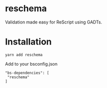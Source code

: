 # reschema

Validation made easy for ReScript using GADTs.

# Installation

```
yarn add reschema
```

Add to your bsconfig.json
```
"bs-dependencies": [
 "reschema"
]
```
